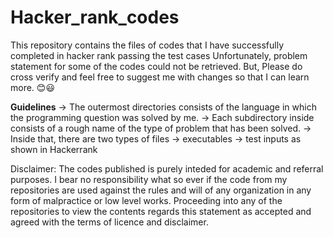 # Hacker_rank_codes
This repository contains the files of codes that I have successfully completed in hacker rank passing the test cases
Unfortunately, problem statement for some of the codes could not be retrieved. But, Please do cross verify and feel free to suggest me with changes so that I can learn more.
😊😃

**Guidelines**
-> The outermost directories consists of the language in which the programming question was solved by me.
    -> Each subdirectory inside consists of a rough name of the type of problem that has been solved.
    -> Inside that, there are two types of files
        -> executables
        -> test inputs as shown in Hackerrank

Disclaimer: The codes published is purely inteded for academic and referral purposes. I bear no responsibility what so ever if the code from my repositories are used against the rules and will of any organization in any form of malpractice or low level works. Proceeding into any of the repositories to view the contents regards this statement as accepted and agreed with the terms of licence and disclaimer.
